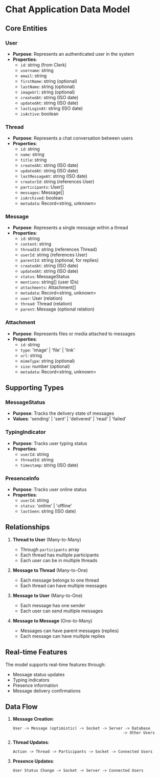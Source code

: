 # Chat Application Data Model

## Core Entities

### User
- **Purpose**: Represents an authenticated user in the system
- **Properties**:
  - `id`: string (from Clerk)
  - `username`: string
  - `email`: string
  - `firstName`: string (optional)
  - `lastName`: string (optional)
  - `imageUrl`: string (optional)
  - `createdAt`: string (ISO date)
  - `updatedAt`: string (ISO date)
  - `lastLoginAt`: string (ISO date)
  - `isActive`: boolean

### Thread
- **Purpose**: Represents a chat conversation between users
- **Properties**:
  - `id`: string
  - `name`: string
  - `title`: string
  - `createdAt`: string (ISO date)
  - `updatedAt`: string (ISO date)
  - `lastMessageAt`: string (ISO date)
  - `creatorId`: string (references User)
  - `participants`: User[]
  - `messages`: Message[]
  - `isArchived`: boolean
  - `metadata`: Record<string, unknown>

### Message
- **Purpose**: Represents a single message within a thread
- **Properties**:
  - `id`: string
  - `content`: string
  - `threadId`: string (references Thread)
  - `userId`: string (references User)
  - `parentId`: string (optional, for replies)
  - `createdAt`: string (ISO date)
  - `updatedAt`: string (ISO date)
  - `status`: MessageStatus
  - `mentions`: string[] (user IDs)
  - `attachments`: Attachment[]
  - `metadata`: Record<string, unknown>
  - `user`: User (relation)
  - `thread`: Thread (relation)
  - `parent`: Message (optional relation)

### Attachment
- **Purpose**: Represents files or media attached to messages
- **Properties**:
  - `id`: string
  - `type`: 'image' | 'file' | 'link'
  - `url`: string
  - `mimeType`: string (optional)
  - `size`: number (optional)
  - `metadata`: Record<string, unknown>

## Supporting Types

### MessageStatus
- **Purpose**: Tracks the delivery state of messages
- **Values**: 'sending' | 'sent' | 'delivered' | 'read' | 'failed'

### TypingIndicator
- **Purpose**: Tracks user typing status
- **Properties**:
  - `userId`: string
  - `threadId`: string
  - `timestamp`: string (ISO date)

### PresenceInfo
- **Purpose**: Tracks user online status
- **Properties**:
  - `userId`: string
  - `status`: 'online' | 'offline'
  - `lastSeen`: string (ISO date)

## Relationships

1. **Thread to User** (Many-to-Many)
   - Through `participants` array
   - Each thread has multiple participants
   - Each user can be in multiple threads

2. **Message to Thread** (Many-to-One)
   - Each message belongs to one thread
   - Each thread can have multiple messages

3. **Message to User** (Many-to-One)
   - Each message has one sender
   - Each user can send multiple messages

4. **Message to Message** (One-to-Many)
   - Messages can have parent messages (replies)
   - Each message can have multiple replies

## Real-time Features

The model supports real-time features through:
- Message status updates
- Typing indicators
- Presence information
- Message delivery confirmations

## Data Flow

1. **Message Creation**:
   ```
   User -> Message (optimistic) -> Socket -> Server -> Database
                                                   -> Other Users
   ```

2. **Thread Updates**:
   ```
   Action -> Thread -> Participants -> Socket -> Connected Users
   ```

3. **Presence Updates**:
   ```
   User Status Change -> Socket -> Server -> Connected Users
   ``` 